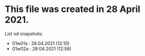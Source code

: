 # This file was created in 28 April 2021.
List od snapshots:
- 01w01a : 28.04.2021 (12:10)
- 01w02a : 28:04.2021 (12:58)
